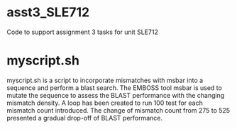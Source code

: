 # asst3_SLE712
Code to support assignment 3 tasks for unit SLE712

# myscript.sh
myscript.sh is a script to incorporate mismatches with msbar into a sequence and perform a blast search. 
The EMBOSS tool msbar is used to mutate the sequence to assess the BLAST performance with the changing mismatch density.
A loop has been created to run 100 test for each mismatch count introduced.
The change of mismatch count from 275 to 525 presented a gradual drop-off of BLAST performance. 
